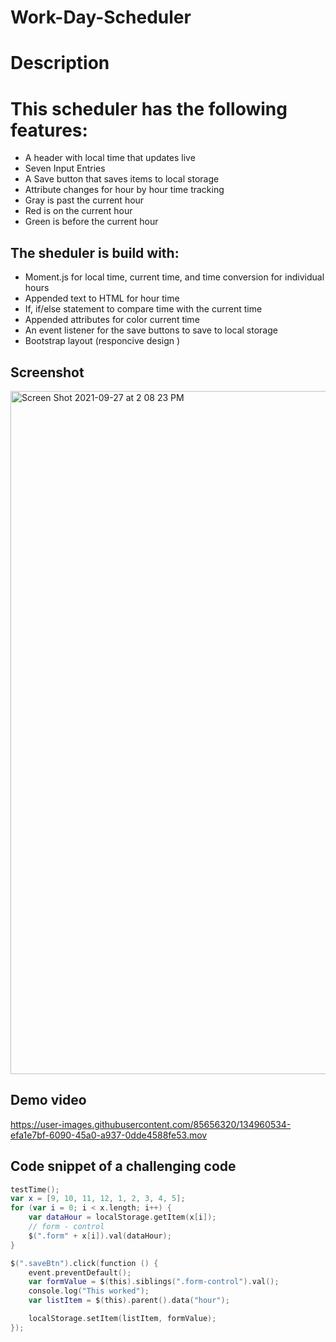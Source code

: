 
# Work-Day-Scheduler
# Description 
# This scheduler has the following features:
* A header with local time that updates live
* Seven Input Entries
* A Save button that saves items to local storage
* Attribute changes for hour by hour time tracking
* Gray is past the current hour
* Red is on the current hour
* Green is before the current hour

## The sheduler is build with:
  * Moment.js for local time, current time, and time conversion for individual hours
 * Appended text to HTML for hour time
 * If, if/else statement to compare time with the current time
 * Appended attributes for color current time
* An event listener for the save buttons to save to local storage
* Bootstrap layout (responcive design )

## Screenshot
<img width="1093" alt="Screen Shot 2021-09-27 at 2 08 23 PM" src="https://user-images.githubusercontent.com/85656320/134962283-cffce6d3-6616-46b5-bc14-7d818eb5b87f.png">

## Demo video
https://user-images.githubusercontent.com/85656320/134960534-efa1e7bf-6090-45a0-a937-0dde4588fe53.mov


## Code snippet of a challenging  code
``` swift
testTime();
var x = [9, 10, 11, 12, 1, 2, 3, 4, 5];
for (var i = 0; i < x.length; i++) {
    var dataHour = localStorage.getItem(x[i]);
    // form - control
    $(".form" + x[i]).val(dataHour);
}

```

```swift
$(".saveBtn").click(function () {
    event.preventDefault();
    var formValue = $(this).siblings(".form-control").val();
    console.log("This worked");
    var listItem = $(this).parent().data("hour");

    localStorage.setItem(listItem, formValue);
});
```
